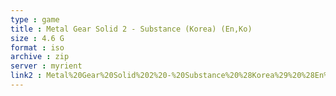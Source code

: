 ```yaml
---
type : game
title : Metal Gear Solid 2 - Substance (Korea) (En,Ko)
size : 4.6 G
format : iso
archive : zip
server : myrient
link2 : Metal%20Gear%20Solid%202%20-%20Substance%20%28Korea%29%20%28En%2CKo%29
---
```

